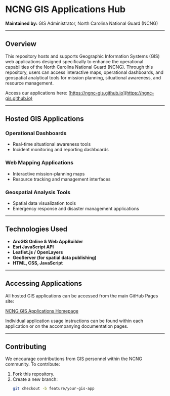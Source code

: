 # NCNG GIS Applications Hub

**Maintained by:** GIS Administrator, North Carolina National Guard (NCNG)

---

## Overview

This repository hosts and supports Geographic Information Systems (GIS) web applications designed specifically to enhance the operational capabilities of the North Carolina National Guard (NCNG). Through this repository, users can access interactive maps, operational dashboards, and geospatial analytical tools for mission planning, situational awareness, and resource management.

Access our applications here: [https://ngnc-gis.github.io](https://ngnc-gis.github.io)

---

## Hosted GIS Applications

### Operational Dashboards
- Real-time situational awareness tools
- Incident monitoring and reporting dashboards

### Web Mapping Applications
- Interactive mission-planning maps
- Resource tracking and management interfaces

### Geospatial Analysis Tools
- Spatial data visualization tools
- Emergency response and disaster management applications

---

## Technologies Used

- **ArcGIS Online & Web AppBuilder**
- **Esri JavaScript API**
- **Leaflet.js / OpenLayers**
- **GeoServer (for spatial data publishing)**
- **HTML, CSS, JavaScript**

---

## Accessing Applications

All hosted GIS applications can be accessed from the main GitHub Pages site:

[NCNG GIS Applications Homepage](https://ngnc-gis.github.io)

Individual application usage instructions can be found within each application or on the accompanying documentation pages.

---

## Contributing

We encourage contributions from GIS personnel within the NCNG community. To contribute:

1. Fork this repository.
2. Create a new branch:
   ```bash
   git checkout -b feature/your-gis-app
